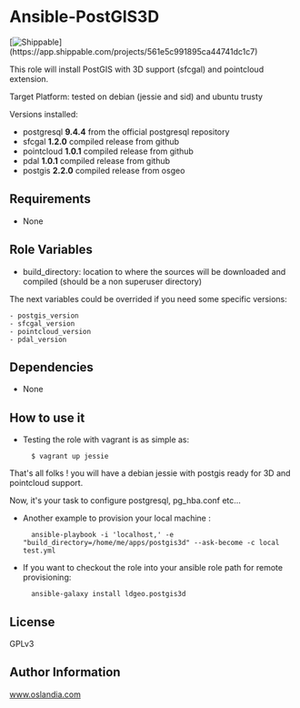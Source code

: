 Ansible-PostGIS3D
=================

[![Shippable](https://img.shields.io/shippable/561e5c991895ca44741dc1c7.svg?style=flat&label=%C3%A7a%20passe%20ou%20%C3%A7a%20casse%20?)](https://app.shippable.com/projects/561e5c991895ca44741dc1c7)

This role will install PostGIS with 3D support (sfcgal) and
pointcloud extension.

Target Platform: tested on debian (jessie and sid) and ubuntu trusty

Versions installed:

- postgresql **9.4.4** from the official postgresql repository
- sfcgal **1.2.0** compiled release from github
- pointcloud **1.0.1** compiled release from github
- pdal **1.0.1** compiled release from github
- postgis **2.2.0** compiled release from osgeo

Requirements
------------

- None

Role Variables
--------------

- build_directory: location to where the sources will be downloaded and compiled
(should be a non superuser directory)

The next variables could be overrided if you need some specific versions:

    - postgis_version
    - sfcgal_version
    - pointcloud_version
    - pdal_version

Dependencies
------------

- None

How to use it
-------------

* Testing the role with vagrant is as simple as:

        $ vagrant up jessie

That's all folks ! you will have a debian jessie with postgis ready for 3D and pointcloud support.

Now, it's your task to configure postgresql, pg_hba.conf etc...

* Another example to provision your local machine :

        ansible-playbook -i 'localhost,' -e "build_directory=/home/me/apps/postgis3d" --ask-become -c local test.yml

* If you want to checkout the role into your ansible role path for remote provisioning:

        ansible-galaxy install ldgeo.postgis3d

License
-------

GPLv3

Author Information
------------------

www.oslandia.com

